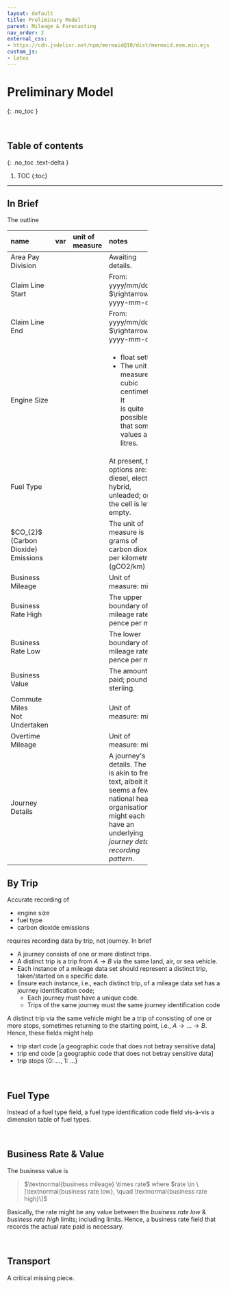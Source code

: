 ```yaml
---
layout: default
title: Preliminary Model
parent: Mileage & Forecasting
nav_order: 2
external_css:
- https://cdn.jsdelivr.net/npm/mermaid@10/dist/mermaid.esm.min.mjs
custom_js:
- latex
---
```


# Preliminary Model
{: .no_toc }

<br>

## Table of contents
{: .no_toc .text-delta }

1. TOC
   {:toc}

---


## In Brief

The outline

<table style="width: 65%;">
    <colgroup>
        <col span="1" style="width: 8.0%;">
        <col span="1" style="width: 8.0%;">
        <col span="1" style="width: 8.0%;">
        <col span="1" style="width: 41.0%;">
    </colgroup>
    <thead><tr style="text-align: left">
        <th>name</th><th>var</th><th>unit of<br>measure</th><th>notes</th></tr>
    </thead>
    <tr><td>Area Pay Division</td><td></td><td></td>
        <td>Awaiting details.</td></tr>
    <tr><td>Claim Line Start</td><td></td><td></td>
        <td>From: yyyy/mm/dd $\rightarrow$ yyyy-mm-dd</td></tr>
    <tr><td>Claim Line End</td><td></td><td></td>
        <td>From: yyyy/mm/dd $\rightarrow$ yyyy-mm-dd</td></tr>
    <tr><td>Engine Size</td><td></td><td></td>
        <td><ul><li>float setting</li><li>The unit of measure is cubic centimetres.  It<br>is quite possible that some values are litres.</li></ul></td></tr>
    <tr><td>Fuel Type</td><td></td><td></td>
        <td>At present, the options are: diesel, electric, hybrid, unleaded; or the cell is left empty.</td></tr>
    <tr><td>$CO_{2}$ (Carbon Dioxide) Emissions</td><td></td><td></td>
        <td>The unit of measure is grams of carbon dioxide per kilometre (gCO2/km)</td></tr>
    <tr><td>Business Mileage</td><td></td><td></td>
        <td>Unit of measure: miles.</td></tr>
    <tr><td>Business Rate High</td><td></td><td></td>
        <td>The upper boundary of the mileage rate; pence per mile.</td></tr>
    <tr><td>Business Rate Low</td><td></td><td></td>
        <td>The lower boundary of the mileage rate; pence per mile.</td></tr>
    <tr><td>Business Value</td><td></td><td></td>
        <td>The amount paid; pound sterling.</td></tr>
    <tr><td>Commute Miles<br>Not Undertaken</td><td></td><td></td>
        <td>Unit of measure: miles.</td></tr>
    <tr><td>Overtime Mileage</td><td></td><td></td>
        <td>Unit of measure: miles.</td></tr>
    <tr><td>Journey Details</td><td></td><td></td>
        <td>A journey's details.  The text is akin to free text, albeit it seems a few national health organisations might each have an underlying <i>journey details recording pattern</i>.</td></tr>
</table>



## By Trip

Accurate recording of

* engine size
* fuel type
* carbon dioxide emissions

requires recording data by trip, not journey.  In brief

* A journey consists of one or more distinct trips.
* A distinct trip is a trip from $A \rightarrow B$ via the same land, air, or sea vehicle.
* Each instance of a mileage data set should represent a distinct trip, taken/started on a specific date.
* Ensure each instance, i.e., each distinct trip, of a mileage data set has a journey identification code;
   * Each journey must have a unique code.
   * Trips of the same journey must the same journey identification code

A distinct trip via the same vehicle might be a trip of consisting of one or more stops, sometimes returning to the starting point, i.e., $A \rightarrow \ldots \rightarrow B$.  Hence, these fields might help

* trip start code [a geographic code that does not betray sensitive data]
* trip end code [a geographic code that does not betray sensitive data]
* trip stops {0: $\ldots$, 1: $\ldots$}

<br>

## Fuel Type

Instead of a fuel type field, a fuel type identification code field vis-à-vis a dimension table of fuel types.


<br>

## Business Rate & Value

The business value is

> $\textnormal{business mileage} \times rate$ where $rate \in \[\textnormal{business rate low}, \quad \textnormal{business rate high}\]$

Basically, the rate might be any value between the *business rate low* & *business rate high* limits; including limits.  Hence, a business rate field that records the actual rate paid is necessary.

<br>

## Transport

A critical missing piece.

<br>
<br>

<br>
<br>
